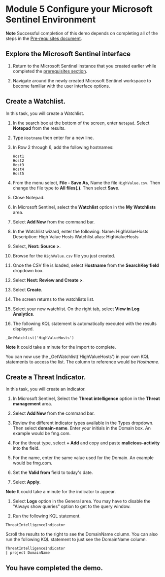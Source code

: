 # Module 5 Configure your Microsoft Sentinel Environment

**Note** Successful completion of this demo depends on completing all of the steps in the  [Pre-requisites document](00-prerequisites.md). 

## Explore the Microsoft Sentinel interface

1. Return to the Microsoft Sentinel instance that you created earlier while completed the [prerequisites section](00-prerequisites.md#deploy-azure-sentinel-workspace-for-demo-in-module-4).

1. Navigate around the newly created Microsoft Sentinel workspace to become familiar with the user interface options.

## Create a Watchlist.

In this task, you will create a Watchlist.

1. In the search box at the bottom of the screen, enter `Notepad`.  Select **Notepad** from the results.

1. Type `Hostname` then enter for a new line.

1. In Row 2 through 6, add the following hostnames:
    ```
    Host1
    Host2
    Host3
    Host4
    Host5
    ```

1. From the menu select, **File - Save As**, Name the file `HighValue.csv`.  Then change the file type to **All files(*.*)**.  Then select **Save**.

1. Close Notepad.

1. In Microsoft Sentinel, select the **Watchlist** option in the **My Watchlists** area.

1. Select **Add New** from the command bar.

1. In the Watchlist wizard, enter the following:
    Name: HighValueHosts
    Description: High Value Hosts
    Watchlist alias: HighValueHosts

1. Select, **Next: Source >**.

1. Browse for the `HighValue.csv` file you just created. 

1. Once the CSV file is loaded, select **Hostname** from the **SearchKey field** dropdown box.

1. Select **Next: Review and Create >**.

1. Select **Create**.

1. The screen returns to the watchlists list.

1. Select your new watchlist.  On the right tab, select **View in Log Analytics**.

1. The following KQL statement is automatically executed with the results displayed.

```KQL
_GetWatchlist('HighValueHosts')
```
**Note** It could take a minute for the import to complete.

You can now use the _GetWatchlist('HighValueHosts') in your own KQL statements to access the list. The column to reference would be *Hostname*.

## Create a Threat Indicator.

In this task, you will create an indicator.

1. In Microsoft Sentinel, Select the **Threat intelligence** option in the **Threat management** area.

1. Select **Add New** from the command bar.

1. Review the different indicator types available in the Types dropdown.  Then select **domain-name**. Enter your initials in the Domain box. An example would be fmg.com.

1. For the threat type, select  **+ Add** and copy and paste **malicious-activity** into the field.

1. For the name, enter the same value used for the Domain. An example would be fmg.com.

1. Set the **Valid from** field to today's date.

1. Select **Apply**.

**Note** It could take a minute for the indicator to appear.

1. Select **Logs** option in the General area.  You may have to disable the "Always show queries" option to get to the query window.

1. Run the following KQL statement.

```KQL
ThreatIntelligenceIndicator 
```
Scroll the results to the right to see the DomainName column. You can also run the following KQL statement to just see the DomainName column.  

```KQL
ThreatIntelligenceIndicator 
| project DomainName
```
## You have completed the demo.